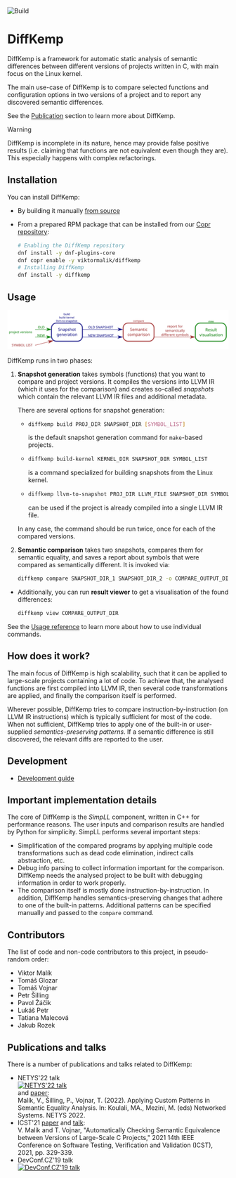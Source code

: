 ![Build](https://github.com/viktormalik/diffkemp/actions/workflows/ci.yml/badge.svg?branch=master)

# DiffKemp

DiffKemp is a framework for automatic static analysis of semantic differences
between different versions of projects written in C, with main focus on the
Linux kernel.

The main use-case of DiffKemp is to compare selected functions and configuration
options in two versions of a project and to report any discovered semantic
differences.

See the [Publication](#publications-and-talks) section to learn more about
DiffKemp.

> [!WARNING]
> DiffKemp is incomplete in its nature, hence may provide false positive
results (i.e. claiming that functions are not equivalent even though they are).
This especially happens with complex refactorings.

## Installation

You can install DiffKemp:

- By building it manually [from source](docs/installation.md)
- From a prepared RPM package that can be installed from our
  [Copr repository](https://copr.fedorainfracloud.org/coprs/viktormalik/diffkemp/):

  ```sh
  # Enabling the DiffKemp repository
  dnf install -y dnf-plugins-core
  dnf copr enable -y viktormalik/diffkemp
  # Installing DiffKemp
  dnf install -y diffkemp
  ```

## Usage

![DiffKemp commands](docs/img/commands.svg)

DiffKemp runs in two phases:

1. **Snapshot generation** takes symbols (functions) that you want to compare
   and project versions. It compiles the versions into LLVM IR
   (which it uses for the comparison) and creates
   so-called *snapshots* which contain the relevant LLVM IR files and
   additional metadata.

   There are several options for snapshot generation:
     - ```sh
       diffkemp build PROJ_DIR SNAPSHOT_DIR [SYMBOL_LIST]
       ```
       is the default snapshot generation command for `make`-based projects.
     - ```sh
       diffkemp build-kernel KERNEL_DIR SNAPSHOT_DIR SYMBOL_LIST
       ```
       is a command specialized for building snapshots from the Linux kernel.
     - ```sh
       diffkemp llvm-to-snapshot PROJ_DIR LLVM_FILE SNAPSHOT_DIR SYMBOL_LIST
       ```
       can be used if the project is already compiled into a single LLVM IR file.

   In any case, the command should be run twice, once for each of the compared
   versions.

2. **Semantic comparison** takes two snapshots, compares them for semantic
   equality, and saves a report about symbols that were compared as semantically
   different. It is invoked via:

    ```sh
    diffkemp compare SNAPSHOT_DIR_1 SNAPSHOT_DIR_2 -o COMPARE_OUTPUT_DIR
    ```

- Additionally, you can run **result viewer** to get a visualisation of
  the found differences:

  ```sh
  diffkemp view COMPARE_OUTPUT_DIR
  ```

See the [Usage reference](docs/usage.md) to learn more about how to use
individual commands.

## How does it work?

The main focus of DiffKemp is high scalability, such that it can be applied to
large-scale projects containing a lot of code. To achieve that, the analysed
functions are first compiled into LLVM IR, then several code transformations are
applied, and finally the comparison itself is performed.

Wherever possible, DiffKemp tries to compare instruction-by-instruction (on LLVM
IR instructions) which is typically sufficient for most of the code. When not
sufficient, DiffKemp tries to apply one of the built-in or user-supplied
*semantics-preserving patterns*. If a semantic difference is still discovered,
the relevant diffs are reported to the user.

## Development

- [Development guide](docs/development.md)

## Important implementation details

The core of DiffKemp is the *SimpLL* component, written in C++ for performance
reasons. The user inputs and comparison results are handled by Python for
simplicity. SimpLL performs several important steps:

- Simplification of the compared programs by applying multiple code
  transformations such as dead code elimination, indirect calls abstraction,
  etc.
- Debug info parsing to collect information important for the comparison.
  DiffKemp needs the analysed project to be built with debugging information in
  order to work properly.
- The comparison itself is mostly done instruction-by-instruction. In addition,
  DiffKemp handles semantics-preserving changes that adhere to one of the
  built-in patterns. Additional patterns can be specified manually and passed to
  the `compare` command.

## Contributors

The list of code and non-code contributors to this project, in pseudo-random
order:
- Viktor Malík
- Tomáš Glozar
- Tomáš Vojnar
- Petr Šilling
- Pavol Žáčik
- Lukáš Petr
- Tatiana Malecová
- Jakub Rozek

## Publications and talks

There is a number of publications and talks related to DiffKemp:

- NETYS'22 talk  
  [![NETYS'22 talk](http://img.youtube.com/vi/FPOUfgorF8s/0.jpg)](https://www.youtube.com/watch?v=FPOUfgorF8s)  
  and [paper](https://link.springer.com/chapter/10.1007/978-3-031-17436-0_18):  
  Malík, V., Šilling, P., Vojnar, T. (2022). Applying Custom Patterns in
  Semantic Equality Analysis. In: Koulali, MA., Mezini, M. (eds) Networked
  Systems. NETYS 2022.
- ICST'21 [paper](https://ieeexplore.ieee.org/document/9438578)
  and [talk](https://zenodo.org/record/4658966):  
  V. Malík and T. Vojnar, "Automatically Checking Semantic Equivalence between
  Versions of Large-Scale C Projects," 2021 14th IEEE Conference on Software
  Testing, Verification and Validation (ICST), 2021, pp. 329-339.
- DevConf.CZ'19 talk  
  [![DevConf.CZ'19 talk](http://img.youtube.com/vi/PUZSaLf9exg/0.jpg)](https://www.youtube.com/watch?v=PUZSaLf9exg)

